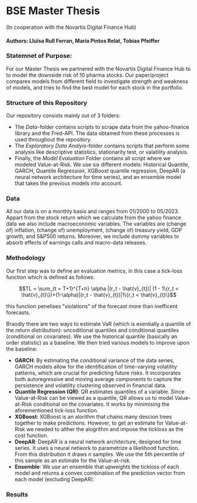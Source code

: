 # BSE Master Thesis
(In cooperation with the Novartis Digital Finance Hub)

#### Authors: Lluïsa Rull Ferran, Maria Pintos Relat, Tobias Pfeiffer

### Statemnet of Purpose:
For our Master Thesis we partnered with the Novartis Digital Finance Hub to to model the downside risk of 10 pharma stocks. Our paper/project compares models from different field to investigate strength and weakness of models, and tries to find the best model for each stock in the portfolio.


### Structure of this Repository
Our repository consists mainly out of 3 folders:
- The *Data*-folder contains scripts to scrape data from the yahoo-finance library and the Fred-API. The data obtained from these processes is used throughout the repository.
- The *Exploratory Data Analyis*-folder contains scripts that perform some analysis like descriptive statistics, stationarity test, or valatility analysis.
- Finally, the *Model Evaluation* Folder contains all script where we modeled Value-at-Risk. We use six different models: Historical Quantile, GARCH, Quantile Regression, XGBoost quantile regression, DeepAR (a neural network architecture for time series), and an ensemble model that takes the previous models into account.


### Data
All our data is on a monthly basis and ranges from 01/2000 to 05/2023. Appart from the stock return which we calculate from the yahoo finance data we also include macroeconomic variables. The variables are (change of) inflation, (change of) unemployment, (change of) treasury yield, GDP growth, and S&P500 returns. Moreover, we include dummy variables to absorb effects of earnings calls and macro-data releases.


### Methodology
Our first step was to define an evaluation metrics, in this case a tick-loss function which is defined as follows:
```math
TL = \sum_{t = T+1}^{T+h} \alpha |(r_t - \hat{v}_{t})| (1 - 1\{r_t < \hat{v}_{t}\})+(1-\alpha)|(r_t - \hat{v}_{t})|1\{r_t < \hat{v}_{t}\}
```
this function penelises "violations" of the forecast more than inefficent forecasts.

Braodly there are two ways to estimate VaR (which is esentially a quantile of the return distribution): uncoditional quantiles and conditional quantiles (conditional on covariates). We use the historical quantile (basically an order statistic) as a baseline. We then tried various models to improve upon the baseline:
- **GARCH**: By estimating the conditional variance of the data series, GARCH models allow for the identification of time-varying volatility patterns, which are crucial for predicting future risks. It incorporates both autoregressive and moving average components to capture the persistence and volatility clustering observed in financial data.
- **Quantile Regression (QR)**: QR estimates quantiles of a variable. Since Value-at-Risk can be viewed as a quantile, QR allows us to model Value-at-Risk conditional on the covariates. It works by minimising the aforementioned tick-loss function.
- **XGBoost**: XGBoost is an alorithm that chains many descion trees together to make predictions. However, to get an estimate for Value-at-Risk we needed to alther the alogrithm and impose the tickloss as the cost function.
- **DeepAR**: DeepAR is a neural network architecture, designed for time series. It uses a neural network to parametrize a likelihood function. From this distribution it draws $n$ samples. We use the 5th percentile of this sample as an estimate for the  Value-at-risk.
- **Ensemble**: We use an ensemble that upweights the tickloss of each model and returns a convex combination of the prediction vector from each model (excluding DeepAR).


### Results






 
